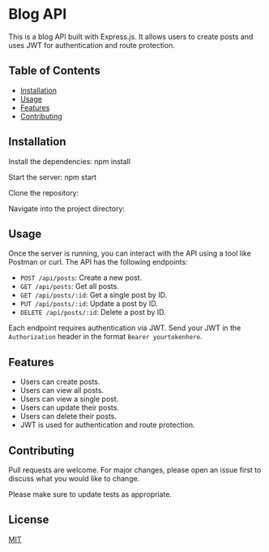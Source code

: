 # Blog API

This is a blog API built with Express.js. It allows users to create posts and uses JWT for authentication and route protection.

## Table of Contents

- [Installation](#installation)
- [Usage](#usage)
- [Features](#features)
- [Contributing](#contributing)

## Installation
Install the dependencies: npm install

Start the server: npm start

Clone the repository:


Navigate into the project directory:


## Usage

Once the server is running, you can interact with the API using a tool like Postman or curl. The API has the following endpoints:

- `POST /api/posts`: Create a new post.
- `GET /api/posts`: Get all posts.
- `GET /api/posts/:id`: Get a single post by ID.
- `PUT /api/posts/:id`: Update a post by ID.
- `DELETE /api/posts/:id`: Delete a post by ID.

Each endpoint requires authentication via JWT. Send your JWT in the `Authorization` header in the format `Bearer yourtokenhere`.

## Features

- Users can create posts.
- Users can view all posts.
- Users can view a single post.
- Users can update their posts.
- Users can delete their posts.
- JWT is used for authentication and route protection.

## Contributing

Pull requests are welcome. For major changes, please open an issue first to discuss what you would like to change.

Please make sure to update tests as appropriate.

## License

[MIT](https://choosealicense.com/licenses/mit/)






